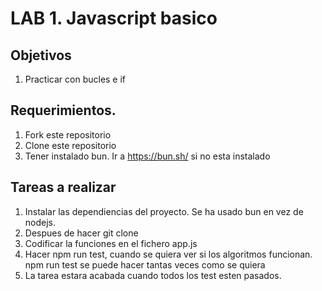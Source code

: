 # LAB 1. Javascript basico
## Objetivos
1. Practicar con bucles e if

## Requerimientos.
1. Fork este repositorio
2. Clone este repositorio
3. Tener instalado bun. Ir a https://bun.sh/ si no esta instalado

## Tareas a realizar
1. Instalar las dependiencias del proyecto. Se ha usado bun en vez de nodejs. 
2. Despues de hacer git clone
3. Codificar la funciones en el fichero app.js
4. Hacer npm run test, cuando se quiera ver si los algoritmos funcionan. npm run test se puede hacer tantas veces como se quiera
5. La tarea estara acabada cuando todos los test esten pasados.

    